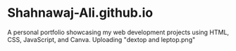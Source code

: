 # Shahnawaj-Ali.github.io
A personal portfolio showcasing my web development projects using HTML, CSS, JavaScript, and Canva.
 Uploading "dextop and leptop.png"
